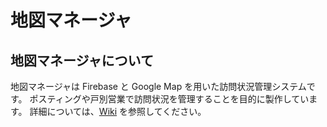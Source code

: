 # 地図マネージャ

## 地図マネージャについて

地図マネージャは Firebase と Google Map を用いた訪問状況管理システムです。
ポスティングや戸別営業で訪問状況を管理することを目的に製作しています。
詳細については、[Wiki](https://github.com/ItIsSunny385/chizu-manager-firebase/wiki) を参照してください。
